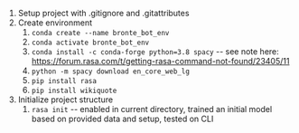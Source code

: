 1) Setup project with .gitignore and .gitattributes
2) Create environment
   1) `conda create --name bronte_bot_env`
   2) `conda activate bronte_bot_env`
   3) `conda install -c conda-forge python=3.8 spacy` -- see note here: https://forum.rasa.com/t/getting-rasa-command-not-found/23405/11
   4) `python -m spacy download en_core_web_lg`
   5) `pip install rasa`
   6) `pip install wikiquote`
3) Initialize project structure
   1) `rasa init` -- enabled in current directory, trained an initial model based on provided data and setup, tested on CLI